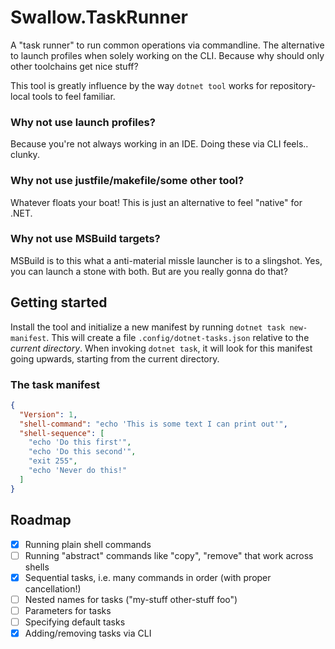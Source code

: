 # Swallow.TaskRunner

A "task runner" to run common operations via commandline. The alternative to launch profiles when solely working on the CLI. Because why should only
other toolchains get nice stuff?

This tool is greatly influence by the way `dotnet tool` works for repository-local tools to feel familiar.

### Why not use launch profiles?
Because you're not always working in an IDE. Doing these via CLI feels.. clunky.

### Why not use justfile/makefile/some other tool?
Whatever floats your boat! This is just an alternative to feel "native" for .NET.

### Why not use MSBuild targets?
MSBuild is to this what a anti-material missle launcher is to a slingshot. Yes, you can launch a stone with both. But are you really gonna do that?

## Getting started

Install the tool and initialize a new manifest by running `dotnet task new-manifest`. This will create a file `.config/dotnet-tasks.json` relative
to the _current directory_. When invoking `dotnet task`, it will look for this manifest going upwards, starting from the current directory.

### The task manifest

```json
{
  "Version": 1,
  "shell-command": "echo 'This is some text I can print out'",
  "shell-sequence": [
    "echo 'Do this first'",
    "echo 'Do this second'",
    "exit 255",
    "echo 'Never do this!"
  ]
}
```

## Roadmap

- [x] Running plain shell commands
- [ ] Running "abstract" commands like "copy", "remove" that work across shells
- [x] Sequential tasks, i.e. many commands in order (with proper cancellation!)
- [ ] Nested names for tasks ("my-stuff other-stuff foo")
- [ ] Parameters for tasks
- [ ] Specifying default tasks
- [x] Adding/removing tasks via CLI
